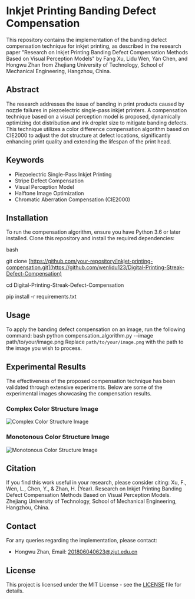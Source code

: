 # Inkjet Printing Banding Defect Compensation

This repository contains the implementation of the banding defect compensation technique for inkjet printing, as described in the research paper "Research on Inkjet Printing Banding Defect Compensation Methods Based on Visual Perception Models" by Fang Xu, Lidu Wen, Yan Chen, and Hongwu Zhan from Zhejiang University of Technology, School of Mechanical Engineering, Hangzhou, China.

## Abstract

The research addresses the issue of banding in print products caused by nozzle failures in piezoelectric single-pass inkjet printers. A compensation technique based on a visual perception model is proposed, dynamically optimizing dot distribution and ink droplet size to mitigate banding defects. This technique utilizes a color difference compensation algorithm based on CIE2000 to adjust the dot structure at defect locations, significantly enhancing print quality and extending the lifespan of the print head.

## Keywords

- Piezoelectric Single-Pass Inkjet Printing
- Stripe Defect Compensation
- Visual Perception Model
- Halftone Image Optimization
- Chromatic Aberration Compensation (CIE2000)

## Installation

To run the compensation algorithm, ensure you have Python 3.6 or later installed. Clone this repository and install the required dependencies:

bash

git clone [https://github.com/your-repository/inkjet-printing-compensation.git](https://github.com/wenlidu123/Digital-Printing-Streak-Defect-Compensation)

cd Digital-Printing-Streak-Defect-Compensation

pip install -r requirements.txt
## Usage

To apply the banding defect compensation on an image, run the following command:
bash
python compensation_algorithm.py --image path/to/your/image.png
Replace `path/to/your/image.png` with the path to the image you wish to process.

## Experimental Results

The effectiveness of the proposed compensation technique has been validated through extensive experiments. Below are some of the experimental images showcasing the compensation results.

### Complex Color Structure Image

![Complex Color Structure Image](https://github.com/wenlidu123/Digital-Printing-Streak-Defect-Compensation/blob/main/Experimental%20images/Complex%20Color%20Structure%20Image.png?raw=true)

### Monotonous Color Structure Image

![Monotonous Color Structure Image](https://github.com/wenlidu123/Digital-Printing-Streak-Defect-Compensation/blob/main/Experimental%20images/Monotonous%20Color%20Structure%20Image.png?raw=true)

## Citation

If you find this work useful in your research, please consider citing:
Xu, F., Wen, L., Chen, Y., & Zhan, H. (Year). Research on Inkjet Printing Banding Defect Compensation Methods Based on Visual Perception Models. Zhejiang University of Technology, School of Mechanical Engineering, Hangzhou, China.
## Contact

For any queries regarding the implementation, please contact:

- Hongwu Zhan, Email: 201806040623@zjut.edu.cn

## License

This project is licensed under the MIT License - see the [LICENSE](https://github.com/wenlidu123/Digital-Printing-Streak-Defect-Compensation/blob/main/LICENSE) file for details.


